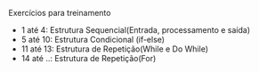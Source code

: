 Exercícios para treinamento

- 1 até 4: Estrutura Sequencial(Entrada, processamento e saída)
- 5 até 10: Estrutura Condicional (if-else)
- 11 até 13: Estrutura de Repetição(While e Do While)
- 14 até ..: Estrutura de Repetição(For)
